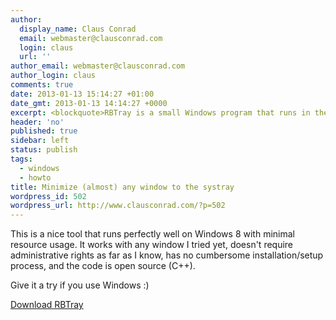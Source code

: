 ```yaml
---
author:
  display_name: Claus Conrad
  email: webmaster@clausconrad.com
  login: claus
  url: ''
author_email: webmaster@clausconrad.com
author_login: claus
comments: true
date: 2013-01-13 15:14:27 +01:00
date_gmt: 2013-01-13 14:14:27 +0000
excerpt: <blockquote>RBTray is a small Windows program that runs in the background and allows almost any window to be minimized to the system tray by right clicking its minimize button.</blockquote>
header: 'no'
published: true
sidebar: left
status: publish
tags:
  - windows
  - howto
title: Minimize (almost) any window to the systray
wordpress_id: 502
wordpress_url: http://www.clausconrad.com/?p=502
---
```

This is a nice tool that runs perfectly well on Windows 8 with minimal resource usage. It works with any window I tried yet, doesn't require administrative rights as far as I know, has no cumbersome installation/setup process, and the code is open source (C++).

Give it a try if you use Windows :)

[Download RBTray](https://sourceforge.net/projects/rbtray/)
